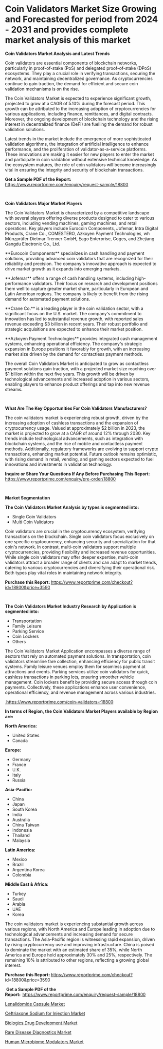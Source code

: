 <p><h1>Coin Validators Market Size Growing and Forecasted for period from 2024 - 2031 and provides complete market analysis of this market</h1></p><p><strong>Coin Validators Market Analysis and Latest Trends</strong></p>
<p><p>Coin validators are essential components of blockchain networks, particularly in proof-of-stake (PoS) and delegated proof-of-stake (DPoS) ecosystems. They play a crucial role in verifying transactions, securing the network, and maintaining decentralized governance. As cryptocurrencies continue to gain traction, the demand for efficient and secure coin validation mechanisms is on the rise.</p><p>The Coin Validators Market is expected to experience significant growth, projected to grow at a CAGR of 5.10% during the forecast period. This growth can be attributed to the increasing adoption of cryptocurrencies for various applications, including finance, remittances, and digital contracts. Moreover, the ongoing development of blockchain technology and the rising interest in decentralized finance (DeFi) are fuelling the demand for robust validation solutions.</p><p>Latest trends in the market include the emergence of more sophisticated validation algorithms, the integration of artificial intelligence to enhance performance, and the proliferation of validator-as-a-service platforms. These innovations are making it easier for new players to enter the market and participate in coin validation without extensive technical knowledge. As the ecosystem matures, the role of coin validators will become increasingly vital in ensuring the integrity and security of blockchain transactions.</p></p>
<p><strong>Get a Sample PDF of the Report:&nbsp;</strong> <a href="https://www.reportprime.com/enquiry/request-sample/18800?utm_campaign=99&utm_medium=2&utm_source=Github&utm_content=ia&utm_term=22112024&utm_id=coin-validators">https://www.reportprime.com/enquiry/request-sample/18800</a></p>
<p>&nbsp;</p>
<p><strong>Coin Validators Major Market Players</strong></p>
<p><p>The Coin Validators Market is characterized by a competitive landscape with several players offering diverse products designed to cater to various sectors, including vending machines, gaming machines, and retail operations. Key players include Eurocoin Components, Jofemar, Intra Digital Products, Crane Co., COMESTERO, Azkoyen Payment Technologies, wh Münzprüfer Dietmar Trenner GmbH, Eago Enterprise, Coges, and Zhejiang Gangdu Electronic Co., Ltd.</p><p>**Eurocoin Components** specializes in cash handling and payment solutions, providing advanced coin validators that are recognized for their reliability and precision. The company's innovative approach is expected to drive market growth as it expands into emerging markets.</p><p>**Jofemar** offers a range of cash handling systems, including high-performance validators. Their focus on research and development positions them well to capture greater market share, particularly in European and Latin American regions. The company is likely to benefit from the rising demand for automated payment solutions.</p><p>**Crane Co.** is a leading player in the coin validation sector, with a significant focus on the U.S. market. The company's commitment to innovation has led to substantial revenue growth, with reported sales revenue exceeding $3 billion in recent years. Their robust portfolio and strategic acquisitions are expected to enhance their market position.</p><p>**Azkoyen Payment Technologies** provides integrated cash management systems, enhancing operational efficiency. The company's strategic expansion in Europe positions it favorably for growth, with an increasing market size driven by the demand for contactless payment methods.</p><p>The overall Coin Validators Market is anticipated to grow as contactless payment solutions gain traction, with a projected market size reaching over $1 billion within the next five years. This growth will be driven by technological advancements and increased adoption in various sectors, enabling players to enhance product offerings and tap into new revenue streams.</p></p>
<p>&nbsp;</p>
<p><strong>What Are The Key Opportunities For Coin Validators Manufacturers?</strong></p>
<p><p>The coin validators market is experiencing robust growth, driven by the increasing adoption of cashless transactions and the expansion of cryptocurrency usage. Valued at approximately $2 billion in 2023, the market is projected to grow at a CAGR of around 12% through 2030. Key trends include technological advancements, such as integration with blockchain systems, and the rise of mobile and contactless payment methods. Additionally, regulatory frameworks are evolving to support crypto transactions, enhancing market potential. Future outlook remains optimistic, with rising demand in retail, vending, and gaming sectors expected to fuel innovations and investments in validation technology.</p></p>
<p><strong>Inquire or Share Your Questions If Any Before Purchasing This Report:</strong> <a href="https://www.reportprime.com/enquiry/pre-order/18800?utm_campaign=99&utm_medium=2&utm_source=Github&utm_content=ia&utm_term=22112024&utm_id=coin-validators">https://www.reportprime.com/enquiry/pre-order/18800</a></p>
<p>&nbsp;</p>
<p><strong>Market Segmentation</strong></p>
<p><strong>The Coin Validators Market Analysis by types is segmented into:</strong></p>
<p><ul><li>Single Coin Validators</li><li>Multi Coin Validators</li></ul></p>
<p><p>Coin validators are crucial in the cryptocurrency ecosystem, verifying transactions on the blockchain. Single coin validators focus exclusively on one specific cryptocurrency, enhancing security and specialization for that coin's network. In contrast, multi-coin validators support multiple cryptocurrencies, providing flexibility and increased revenue opportunities. While single coin validators may offer deeper expertise, multi-coin validators attract a broader range of clients and can adapt to market trends, catering to various cryptocurrencies and diversifying their operational risk. Both types play vital roles in maintaining network integrity.</p></p>
<p><strong>Purchase this Report:&nbsp;</strong><a href="https://www.reportprime.com/checkout?id=18800&price=3590&utm_campaign=99&utm_medium=2&utm_source=Github&utm_content=ia&utm_term=22112024&utm_id=coin-validators">https://www.reportprime.com/checkout?id=18800&price=3590</a></p>
<p>&nbsp;</p>
<p><strong>The Coin Validators Market Industry Research by Application is segmented into:</strong></p>
<p><ul><li>Transportation</li><li>Family Leisure</li><li>Parking Service</li><li>Coin Lockers</li><li>Others</li></ul></p>
<p><p>The Coin Validators Market Application encompasses a diverse range of sectors that rely on automated payment solutions. In transportation, coin validators streamline fare collection, enhancing efficiency for public transit systems. Family leisure venues employ them for seamless payment at attractions and events. Parking services utilize coin validators for quick, cashless transactions in parking lots, ensuring smoother vehicle management. Coin lockers benefit by providing secure access through coin payments. Collectively, these applications enhance user convenience, operational efficiency, and revenue management across various industries.</p></p>
<p><a href="https://www.reportprime.com/coin-validators-r18800?utm_campaign=99&utm_medium=2&utm_source=Github&utm_content=ia&utm_term=22112024&utm_id=coin-validators">&nbsp;https://www.reportprime.com/coin-validators-r18800</a></p>
<p><strong>In terms of Region, the Coin Validators Market Players available by Region are:</strong></p>
<p>
    <p> <strong> North America: </strong>
        <ul>
            <li>United States</li>
            <li>Canada</li>
        </ul>
        </p> 
    <p> <strong> Europe: </strong>
        <ul>
            <li>Germany</li>
            <li>France</li>
            <li>U.K.</li>
            <li>Italy</li>
            <li>Russia</li>
        </ul>
        </p> 
    <p> <strong> Asia-Pacific: </strong>
        <ul>
            <li>China</li>
            <li>Japan</li>
            <li>South Korea</li>
            <li>India</li>
            <li>Australia</li>
            <li>China Taiwan</li>
            <li>Indonesia</li>
            <li>Thailand</li>
            <li>Malaysia</li>
        </ul>
        </p> 
    <p> <strong> Latin America: </strong>
        <ul>
            <li>Mexico</li>
            <li>Brazil</li>
            <li>Argentina Korea</li>
            <li>Colombia</li>
        </ul>
        </p> 
    <p> <strong> Middle East & Africa: </strong>
        <ul>
            <li>Turkey</li>
            <li>Saudi</li>
            <li>Arabia</li>
            <li>UAE</li>
            <li>Korea</li>
        </ul>
    </p>
    </p>
<p><p>The coin validators market is experiencing substantial growth across various regions, with North America and Europe leading in adoption due to technological advancements and increasing demand for secure transactions. The Asia-Pacific region is witnessing rapid expansion, driven by rising cryptocurrency use and improving infrastructure. China is poised to dominate the market with an estimated share of 35%, while North America and Europe hold approximately 30% and 25%, respectively. The remaining 10% is attributed to other regions, reflecting a growing global interest.</p></p>
<p><strong>Purchase this Report: </strong><a href="https://www.reportprime.com/checkout?id=18800&price=3590&utm_campaign=99&utm_medium=2&utm_source=Github&utm_content=ia&utm_term=22112024&utm_id=coin-validators">https://www.reportprime.com/checkout?id=18800&price=3590</a></p>
<p>&nbsp;<strong>Get a Sample PDF of the Report:&nbsp;&nbsp;</strong><a href="https://www.reportprime.com/enquiry/request-sample/18800?utm_campaign=99&utm_medium=2&utm_source=Github&utm_content=ia&utm_term=22112024&utm_id=coin-validators">https://www.reportprime.com/enquiry/request-sample/18800</a></p>
<p><strong></strong></p>
<p><p><a href="https://issuu.com/reportprime-2/docs/lenalidomide-capsule-market-size-20_9602e33761f59b?utm_campaign=99&utm_medium=2&utm_source=Github&utm_content=ia&utm_term=22112024&utm_id=coin-validators">Lenalidomide Capsule Market</a></p><p><a href="https://issuu.com/reportprime-2/docs/ceftriaxone-sodium-for-injection-ma_d8af8d499195b6?utm_campaign=99&utm_medium=2&utm_source=Github&utm_content=ia&utm_term=22112024&utm_id=coin-validators">Ceftriaxone Sodium for Injection Market</a></p><p><a href="https://www.linkedin.com/pulse/comprehensive-analysis-global-biologics-drug-development-market-soype?utm_campaign=99&utm_medium=2&utm_source=Github&utm_content=ia&utm_term=22112024&utm_id=coin-validators">Biologics Drug Development Market</a></p><p><a href="https://www.linkedin.com/pulse/rare-disease-diagnostics-market-valuation-forecast-2024-2031-t24ne?utm_campaign=99&utm_medium=2&utm_source=Github&utm_content=ia&utm_term=22112024&utm_id=coin-validators">Rare Disease Diagnostics Market</a></p><p><a href="https://www.linkedin.com/pulse/whats-propelling-human-microbiome-modulators-markets-growth-hikce?utm_campaign=99&utm_medium=2&utm_source=Github&utm_content=ia&utm_term=22112024&utm_id=coin-validators">Human Microbiome Modulators Market</a></p></p>